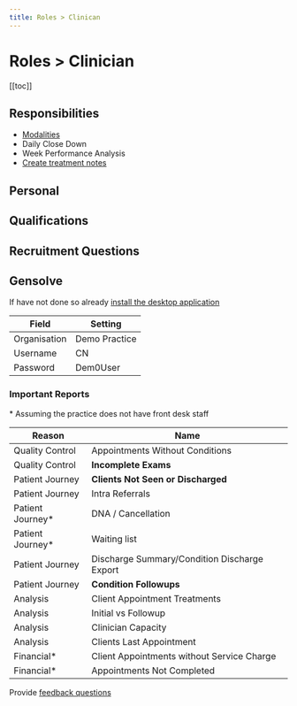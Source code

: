 ```yaml
---
title: Roles > Clinican
---
```


# Roles > Clinician

[[toc]]

## Responsibilities

- [Modalities](./clinician-modalities/)
- Daily Close Down
- Week Performance Analysis
- [Create treatment notes](http://docs.gensolve.com/help/gpm_uk/desktop/Videos/Conditions__Medical_Notes/How_to_Create_Daily_Notes.htm)

## Personal

## Qualifications

## Recruitment Questions

## Gensolve

If have not done so already [install the desktop application](/journey/demo.md)

| Field        | Setting       |
| ------------ | ------------- |
| Organisation | Demo Practice |
| Username     | CN            |
| Password     | Dem0User      |

### Important Reports

\* Assuming the practice does not have front desk staff

| Reason            | Name                                         |
| ----------------- | -------------------------------------------- |
| Quality Control   | Appointments Without Conditions              |
| Quality Control   | **Incomplete Exams**                         |
| Patient Journey   | **Clients Not Seen or Discharged**           |
| Patient Journey   | Intra Referrals                              |
| Patient Journey\* | DNA / Cancellation                           |
| Patient Journey\* | Waiting list                                 |
| Patient Journey   | Discharge Summary/Condition Discharge Export |
| Patient Journey   | **Condition Followups**                      |
| Analysis          | Client Appointment Treatments                |
| Analysis          | Initial vs Followup                          |
| Analysis          | Clinician Capacity                           |
| Analysis          | Clients Last Appointment                     |
| Financial\*       | Client Appointments without Service Charge   |
| Financial\*       | Appointments Not Completed                   |

Provide [feedback questions](/support/feedback-questions.md)
